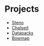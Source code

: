 # Projects

- [Steno](steno.md)
- [Chalsed](chalsed.md)
- [Datapacks](datapacks.md)
- [Bowmap](bowmap.md)
